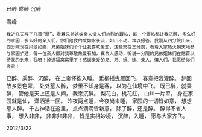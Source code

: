 已醉 乘醉 沉醉

雪峰


    我近几天写了几首“湿”，看着兄弟姐妹亲人情人们热烈的跟帖，每一个跟帖都让我沉醉，多么好的家园，多么好的亲人们，你们给我的爱如水长流，如山不动，难以报答。我刚从四分院出来，四分院现在风景如画，兄弟姐妹们个个让我喜欢爱恋，这些天在三分院，看着大家热火朝天地参与家园扩建，每一位亲人都对我尊敬热爱有加，真令人感动，听说一分院的兄弟姐妹们在翘首以待我的到来，我呀！掉进福窝窝里了！感谢亲爱的兄、弟、姐、妹、亲人、情人们，我愿给你们搓背！


已醉、乘醉、沉醉，
在上帝怀抱入睡。
垂柳摇曳雁回飞，
春意把我灌醉。
梦回故乡景色翠，
处处惹人醉，
梦里不知身是客，
以为在仙境中飞。
既已醉，就乘醉，
管他是天上还是人间，
我愿沉醉。
梨花白，桃花红，
山川一片翠，
身在家园就是仙，
潇洒活一回。
昨夜两点睡，今夜尚未睡，
家园的一切皆如意，
想想惹人醉。
千古神话在这里，
点点滴滴皆新意，
除了醉，还是醉。
醉得不省人事，
想入非非，
非非非非非，
皆是实相妙境，
沉醉，入睡，
愿与大家齐飞。

2012/3/22



